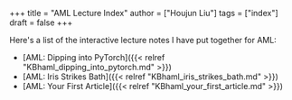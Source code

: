 +++
title = "AML Lecture Index"
author = ["Houjun Liu"]
tags = ["index"]
draft = false
+++

Here's a list of the interactive lecture notes I have put together for AML:

-   [AML: Dipping into PyTorch]({{< relref "KBhaml_dipping_into_pytorch.md" >}})
-   [AML: Iris Strikes Bath]({{< relref "KBhaml_iris_strikes_bath.md" >}})
-   [AML: Your First Article]({{< relref "KBhaml_your_first_article.md" >}})

